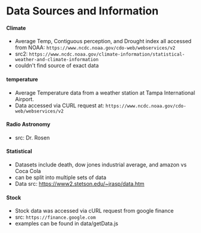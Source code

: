 # Data Sources and Information

#### Climate
  - Average Temp, Contiguous perception, and Drought index all accessed from
  NOAA: `https://www.ncdc.noaa.gov/cdo-web/webservices/v2`
  - src2: `https://www.ncdc.noaa.gov/climate-information/statistical-weather-and-climate-information`
  - couldn't find source of exact data

#### temperature
  - Average Temperature data from a weather station at Tampa International Airport.
  - Data accessed via CURL request at: `https://www.ncdc.noaa.gov/cdo-web/webservices/v2`

#### Radio Astronomy
  - src: Dr. Rosen

#### Statistical
  - Datasets include death, dow jones industrial average, and amazon vs Coca Cola
  - can be split into multiple sets of data
  - Data src: https://www2.stetson.edu/~jrasp/data.htm

#### Stock
  - Stock data was accessed via cURL request from google finance
  - src: `https://finance.google.com`
  - examples can be found in data/getData.js

